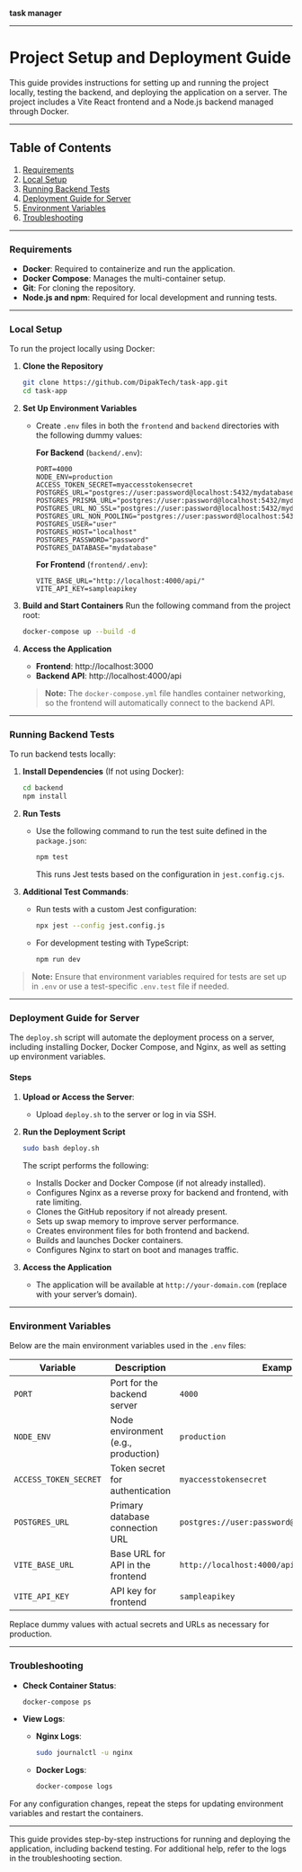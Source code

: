 **task manager**

---

# Project Setup and Deployment Guide

This guide provides instructions for setting up and running the project locally, testing the backend, and deploying the application on a server. The project includes a Vite React frontend and a Node.js backend managed through Docker.

---

## Table of Contents

1. [Requirements](#requirements)
2. [Local Setup](#local-setup)
3. [Running Backend Tests](#running-backend-tests)
4. [Deployment Guide for Server](#deployment-guide-for-server)
5. [Environment Variables](#environment-variables)
6. [Troubleshooting](#troubleshooting)

---

### Requirements

- **Docker**: Required to containerize and run the application.
- **Docker Compose**: Manages the multi-container setup.
- **Git**: For cloning the repository.
- **Node.js and npm**: Required for local development and running tests.

---

### Local Setup

To run the project locally using Docker:

1. **Clone the Repository**

   ```bash
   git clone https://github.com/DipakTech/task-app.git
   cd task-app
   ```

2. **Set Up Environment Variables**

   - Create `.env` files in both the `frontend` and `backend` directories with the following dummy values:

     **For Backend** (`backend/.env`):

     ```env
     PORT=4000
     NODE_ENV=production
     ACCESS_TOKEN_SECRET=myaccesstokensecret
     POSTGRES_URL="postgres://user:password@localhost:5432/mydatabase"
     POSTGRES_PRISMA_URL="postgres://user:password@localhost:5432/mydatabase"
     POSTGRES_URL_NO_SSL="postgres://user:password@localhost:5432/mydatabase"
     POSTGRES_URL_NON_POOLING="postgres://user:password@localhost:5432/mydatabase"
     POSTGRES_USER="user"
     POSTGRES_HOST="localhost"
     POSTGRES_PASSWORD="password"
     POSTGRES_DATABASE="mydatabase"
     ```

     **For Frontend** (`frontend/.env`):

     ```env
     VITE_BASE_URL="http://localhost:4000/api/"
     VITE_API_KEY=sampleapikey
     ```

3. **Build and Start Containers**
   Run the following command from the project root:

   ```bash
   docker-compose up --build -d
   ```

4. **Access the Application**

   - **Frontend**: http://localhost:3000
   - **Backend API**: http://localhost:4000/api

   > **Note:** The `docker-compose.yml` file handles container networking, so the frontend will automatically connect to the backend API.

---

### Running Backend Tests

To run backend tests locally:

1. **Install Dependencies** (If not using Docker):

   ```bash
   cd backend
   npm install
   ```

2. **Run Tests**

   - Use the following command to run the test suite defined in the `package.json`:
     ```bash
     npm test
     ```
     This runs Jest tests based on the configuration in `jest.config.cjs`.

3. **Additional Test Commands**:
   - Run tests with a custom Jest configuration:
     ```bash
     npx jest --config jest.config.js
     ```
   - For development testing with TypeScript:
     ```bash
     npm run dev
     ```

> **Note:** Ensure that environment variables required for tests are set up in `.env` or use a test-specific `.env.test` file if needed.

---

### Deployment Guide for Server

The `deploy.sh` script will automate the deployment process on a server, including installing Docker, Docker Compose, and Nginx, as well as setting up environment variables.

#### Steps

1. **Upload or Access the Server**:

   - Upload `deploy.sh` to the server or log in via SSH.

2. **Run the Deployment Script**

   ```bash
   sudo bash deploy.sh
   ```

   The script performs the following:

   - Installs Docker and Docker Compose (if not already installed).
   - Configures Nginx as a reverse proxy for backend and frontend, with rate limiting.
   - Clones the GitHub repository if not already present.
   - Sets up swap memory to improve server performance.
   - Creates environment files for both frontend and backend.
   - Builds and launches Docker containers.
   - Configures Nginx to start on boot and manages traffic.

3. **Access the Application**
   - The application will be available at `http://your-domain.com` (replace with your server’s domain).

---

### Environment Variables

Below are the main environment variables used in the `.env` files:

| Variable              | Description                         | Example Value                                        |
| --------------------- | ----------------------------------- | ---------------------------------------------------- |
| `PORT`                | Port for the backend server         | `4000`                                               |
| `NODE_ENV`            | Node environment (e.g., production) | `production`                                         |
| `ACCESS_TOKEN_SECRET` | Token secret for authentication     | `myaccesstokensecret`                                |
| `POSTGRES_URL`        | Primary database connection URL     | `postgres://user:password@localhost:5432/mydatabase` |
| `VITE_BASE_URL`       | Base URL for API in the frontend    | `http://localhost:4000/api/`                         |
| `VITE_API_KEY`        | API key for frontend                | `sampleapikey`                                       |

Replace dummy values with actual secrets and URLs as necessary for production.

---

### Troubleshooting

- **Check Container Status**:

  ```bash
  docker-compose ps
  ```

- **View Logs**:
  - **Nginx Logs**:
    ```bash
    sudo journalctl -u nginx
    ```
  - **Docker Logs**:
    ```bash
    docker-compose logs
    ```

For any configuration changes, repeat the steps for updating environment variables and restart the containers.

---

This guide provides step-by-step instructions for running and deploying the application, including backend testing. For additional help, refer to the logs in the troubleshooting section.
